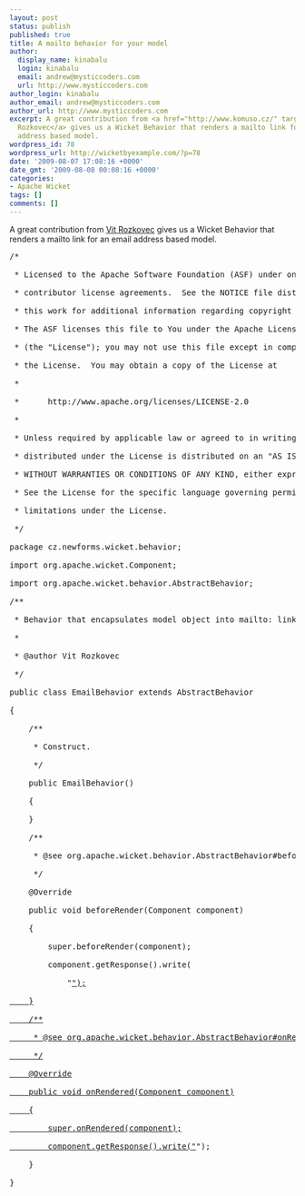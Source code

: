 ```yaml
---
layout: post
status: publish
published: true
title: A mailto behavior for your model
author:
  display_name: kinabalu
  login: kinabalu
  email: andrew@mysticcoders.com
  url: http://www.mysticcoders.com
author_login: kinabalu
author_email: andrew@mysticcoders.com
author_url: http://www.mysticcoders.com
excerpt: A great contribution from <a href="http://www.komuso.cz/" target="_blank">Vit
  Rozkovec</a> gives us a Wicket Behavior that renders a mailto link for an email
  address based model.
wordpress_id: 78
wordpress_url: http://wicketbyexample.com/?p=78
date: '2009-08-07 17:08:16 +0000'
date_gmt: '2009-08-08 00:08:16 +0000'
categories:
- Apache Wicket
tags: []
comments: []
---
```

A great contribution from <a href="http://www.komuso.cz/" target="_blank">Vit Rozkovec</a> gives us a Wicket Behavior that renders a mailto link for an email address based model.<a id="more"></a><a id="more-78"></a>

<pre lang="java" colla="+">
/*<br />
 * Licensed to the Apache Software Foundation (ASF) under one or more<br />
 * contributor license agreements.  See the NOTICE file distributed with<br />
 * this work for additional information regarding copyright ownership.<br />
 * The ASF licenses this file to You under the Apache License, Version 2.0<br />
 * (the "License"); you may not use this file except in compliance with<br />
 * the License.  You may obtain a copy of the License at<br />
 *<br />
 *      http://www.apache.org/licenses/LICENSE-2.0<br />
 *<br />
 * Unless required by applicable law or agreed to in writing, software<br />
 * distributed under the License is distributed on an "AS IS" BASIS,<br />
 * WITHOUT WARRANTIES OR CONDITIONS OF ANY KIND, either express or implied.<br />
 * See the License for the specific language governing permissions and<br />
 * limitations under the License.<br />
 */<br />
package cz.newforms.wicket.behavior;

import org.apache.wicket.Component;<br />
import org.apache.wicket.behavior.AbstractBehavior;

/**<br />
 * Behavior that encapsulates model object into mailto: link.<br />
 *<br />
 * @author Vit Rozkovec<br />
 */<br />
public class EmailBehavior extends AbstractBehavior<br />
{

	/**<br />
	 * Construct.<br />
	 */<br />
	public EmailBehavior()<br />
	{<br />
	}

	/**<br />
	 * @see org.apache.wicket.behavior.AbstractBehavior#beforeRender(org.apache.wicket.Component)<br />
	 */<br />
	@Override<br />
	public void beforeRender(Component component)<br />
	{<br />
		super.beforeRender(component);<br />
		component.getResponse().write(<br />
			"<a href='mailto:" + component.getDefaultModelObjectAsString() + "'>");<br />
	}

	/**<br />
	 * @see org.apache.wicket.behavior.AbstractBehavior#onRendered(org.apache.wicket.Component)<br />
	 */<br />
	@Override<br />
	public void onRendered(Component component)<br />
	{<br />
		super.onRendered(component);<br />
		component.getResponse().write("</a>");<br />
	}

}<br />
</pre>

